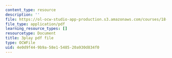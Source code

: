 ```yaml
---
content_type: resource
description: ''
file: https://ol-ocw-studio-app-production.s3.amazonaws.com/courses/18-06sc-linear-algebra-fall-2011/4e0d9f449b9a58e1548520a930d834f0_4PnArrxCZLE.pdf
file_type: application/pdf
learning_resource_types: []
resourcetype: Document
title: 3play pdf file
type: OCWFile
uid: 4e0d9f44-9b9a-58e1-5485-20a930d834f0
---
```

